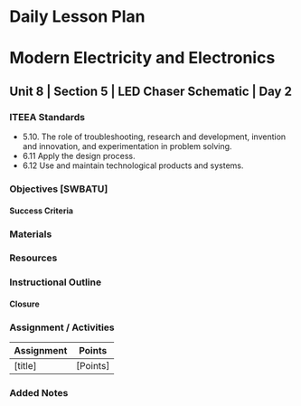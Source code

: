 # Daily Lesson Plan

# Modern Electricity and Electronics

## Unit 8 | Section 5 | LED Chaser Schematic | Day 2

### ITEEA Standards
  - 5.10. The role of troubleshooting, research and development, invention and innovation, and experimentation in problem solving.
  - 6.11 Apply the design process.
  - 6.12 Use and maintain technological products and systems.

### Objectives [SWBATU]

#### Success Criteria

### Materials

### Resources

### Instructional Outline

#### Closure

### Assignment / Activities

| Assignment  | Points |
| ------------- | ------------- |
| [title]  | [Points]   |

### Added Notes
